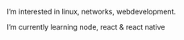 
I’m interested in linux, networks, webdevelopment.

I’m currently learning node, react & react native
